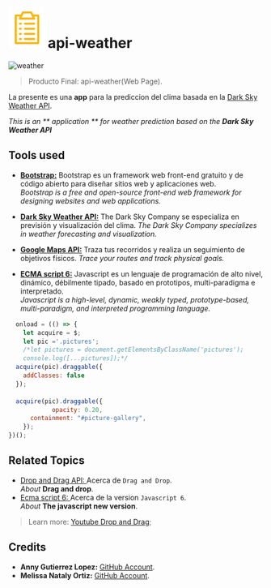 # ![icon-document](https://github.com/Gloper98/Cifrado-cesar-/raw/master/assets/images/icon-document.png "document") api-weather
![weather](https://raw.githubusercontent.com/Gloper98/api-weather/master/assets/img/read.gif "weather")
>Producto Final: api-weather(Web Page).

La presente es una **app** para la prediccion del clima basada en la [Dark Sky Weather API](https://darksky.net/forecast/40.7127,-74.0059/us12/en).  

_This is an ** application ** for weather prediction based on the **Dark Sky Weather API**_

## Tools used

* **[Bootstrap:](http://getbootstrap.com/docs/3.3/)** 
  Bootstrap es un framework web front-end gratuito y de código abierto para diseñar sitios web y aplicaciones web.  
  _Bootstrap is a free and open-source front-end web framework for designing websites and web applications._  
	
* **[Dark Sky Weather API:](https://darksky.net/forecast/40.7127,-74.0059/us12/en)** 
  The Dark Sky Company se especializa en previsión y visualización del clima.
  _The Dark Sky Company specializes in weather forecasting and visualization._  

* **[Google Maps API:](https://enterprise.google.com/maps/products/mapsapi.html?utm_source=google&utm_medium=cpc&utm_campaign=na-US-all-en-dr-bkws-all-all-lead-e-maps-1003893&utm_content=text-ad-none-none-DEV_all-CRE_228739861424-ADGP_Hybrid%20%7C%20AW%20SEM%20%7C%20BKWS%20~%20%20Google%20Maps%20API-KWID_43700014902851642-kwd-2615963921&utm_term=KW_google%20maps%20api%20key-ST_google%20maps%20api%20key&gclid=Cj0KCQiA2Y_UBRCGARIsALglqQ026xOddz81_dHP8x06uhfdNhd8mmAbMSKDmyaRAe7oeHia6_hYb-MaAnjjEALw_wcB&dclid=CK7YlpKcp9kCFZAlhwodsIsAsg)** 
  Traza tus recorridos y realiza un seguimiento de objetivos físicos.
  _Trace your routes and track physical goals._  

* **[ECMA script 6:](http://es6-features.org/#Constants)** 
  Javascript es un lenguaje de programación de alto nivel, dinámico, débilmente tipado, basado en prototipos, multi-paradigma e interpretado.  
  _Javascript is a high-level, dynamic, weakly typed, prototype-based, multi-paradigm, and interpreted programming language._  
```javascript
  onload = (() => {
	let acquire = $;
	let pic ='.pictures';
	/*let pictures = document.getElementsByClassName('pictures');
	console.log([...pictures]);*/
  acquire(pic).draggable({
    addClasses: false
  });

  acquire(pic).draggable({
			opacity: 0.20,
      containment: "#picture-gallery",
    });
})();

```

## Related Topics

* [Drop and Drag API: ](http://www.desarrollolibre.net/blog/tema/45/html/el-drag-and-drop-en-html5-javascript#.WoEQh-hubIV)Acerca de `Drag and Drop`.  
  _About_ **Drag and drop**.
* [Ecma script 6: ](http://es6-features.org/#Constants)Acerca de la version `Javascript 6`.  
  _About_ **The javascript new version**.

>Learn more: [Youtube Drop and Drag](https://www.youtube.com/watch?v=hqSlVvKvvjQ&t=355s);

## Credits

* **Anny Gutierrez Lopez:** [GitHub Account](https://github.com/Gloper98).
* **Melissa Nataly Ortiz:** [GitHub Account](https://github.com/Nathoriz).
